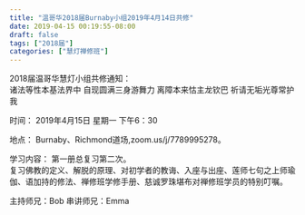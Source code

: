 ```yaml
---
title: "温哥华2018届Burnaby小组2019年4月14日共修"
date: 2019-04-15 00:19:55-08:00
draft: false
tags: ["2018届"]
categories: ["慧灯禅修班"]
---
```

2018届温哥华慧灯小组共修通知：                                          
诸法等性本基法界中
自现圆满三身游舞力
离障本来怙主龙钦巴
祈请无垢光尊常护我

时间：
2019年4月15日 星期一 下午6：30

地点：
Burnaby、Richmond道场,zoom.us/j/7789995278。

学习内容：
第一册总复习第二次。            
复习佛教的定义、解脱的原理、对初学者的教诲、入座与出座、莲师七句之上师瑜伽、语加持的修法、禅修班学修手册、慈诚罗珠堪布对禅修班学员的特别叮嘱。

主持师兄：Bob
串讲师兄：Emma
